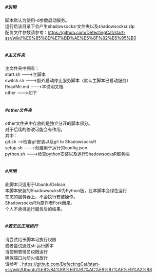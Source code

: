 
##### #说明</br>
脚本默认为使用-d参数启动服务。</br>
运行后该目录下会产生shadowsocksr文件夹以及shadowsocksr.zip</br>
配置文件参数请参考：https://github.com/DefectingCat/start-ssr/wiki/%E9%85%8D%E7%BD%AE%E5%8F%82%E6%95%B0</br>
</br>
##### #主文件夹</br>
主文件夹中拥有：</br>
start.sh   --->主脚本</br>
switch.sh   --->额外启动停止服务脚本（默认主脚本已启动服务）</br>
ReadMe.md   --->本说明文档</br>
other   --->如下</br>
</br>
##### #other文件夹</br>
other文件夹中存放的是独立分开的脚本部分。</br>
对于后续的修改可能会有作用。</br>
其中：</br>
git.sh   -->检查git安装以及git to ShadowsocksR</br>
setup.sh   --->创建用于运行的config.json</br>
python.sh   --->检查python安装以及运行ShadowsocksR服务端</br>
</br>
##### #声明</br>
此脚本只适用于Ubuntu/Debian</br>
本脚本安装的ShadowsocksR为Python版，且本脚本会绿色运行</br>
在您的服务器上，不会执行安装操作。</br>
ShadowsocksR为原作者Fork而来。</br>
个人不承担运行服务后的结果。</br>
</br>
##### #若无法正常运行</br>
请尝试给予脚本可执行权限</br>
或者尝试通过sh 运行脚本</br>
请使用管理员权限运行</br>
确保端口为防火墙放行</br>
请参考：https://github.com/DefectingCat/start-ssr/wiki/Ubuntu%E8%84%9A%E6%9C%AC%E9%97%AE%E9%A2%98
</br>
